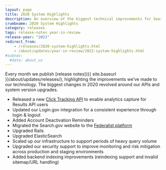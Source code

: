 ```yaml
---
layout: page
title: 2020 System Highlights
description: An overview of the biggest technical improvements for Search.gov over 2020.
crumbname: 2020 System Highlights
category: releases
tags: release-notes year-in-review
release-year: "2021"
redirect_from:
    - /releases/2020-system-highlights.html
    - /about/updates/year-in-review/2022-system-highlights.html
#subnav:
  #data: about_us
---
```


Every month we publish [release notes]({{ site.baseurl }}/about/updates/releases/), highlighting the improvements we’ve made to our technology. The biggest changes in 2020 revolved around our APIs and system version upgrades.

* Released a new [Click Tracking API](https://open.gsa.gov/api/searchgov-clicks/) to enable analytics capture for Results API users
* Updated our Login.gov integration for a consistent experience through login & logout
* Added Account Deactivation Reminders
* Migrated the Search.gov website to the [Federalist platform](https://federalist.18f.gov/)
* Upgraded Rails
* Upgraded ElasticSearch 
* Scaled up our infrastructure to support periods of heavy query volume
* Upgraded our security support to improve monitoring and risk mitigation across production and staging environments
* Added backend indexing improvements (reindexing support and invalid sitemap/URL handling)
